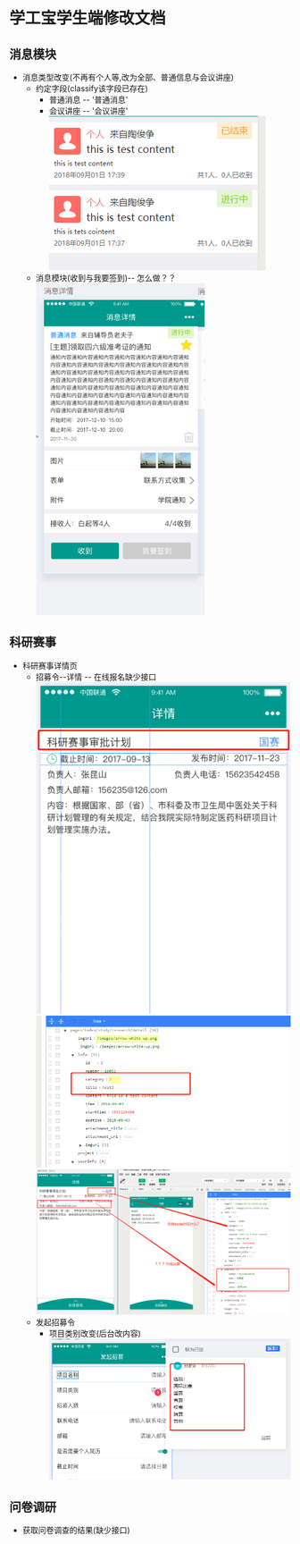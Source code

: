 学工宝学生端修改文档
==================

## 消息模块
+ 消息类型改变(不再有个人等,改为全部、普通信息与会议讲座)
  + 约定字段(classify该字段已存在)
    + 普通消息 -- '普通消息'
    + 会议讲座 -- '会议讲座'        
  ![list-1](imgs/2018-09-01/list1.jpg)
  + 消息模块(收到与我要签到)-- 怎么做？？       
  ![list-2](imgs/2018-09-03/list-1.jpg)      

## 科研赛事
+ 科研赛事详情页
  + 招募令--详情 -- 在线报名缺少接口
  ![list-3-1](imgs/2018-09-03/list-2-1.jpg)       
  ![list-3-2](imgs/2018-09-03/list-2-2.jpg)       
  ![list-3-3](imgs/2018-09-03/list-2-3.png)       
  + 发起招募令
    + 项目类别改变(后台改内容)
  ![list-4](imgs/2018-09-03/list-3.png) 

## 问卷调研
+ 获取问卷调查的结果(缺少接口)  